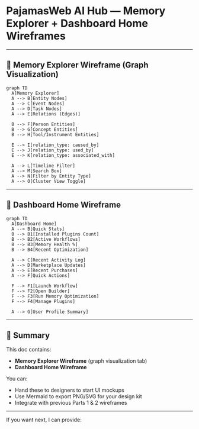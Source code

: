 # PajamasWeb AI Hub — Memory Explorer + Dashboard Home Wireframes

---

## 🧰 Memory Explorer Wireframe (Graph Visualization)

```mermaid
graph TD
  A[Memory Explorer]
  A --> B[Entity Nodes]
  A --> C[Event Nodes]
  A --> D[Task Nodes]
  A --> E[Relations (Edges)]

  B --> F[Person Entities]
  B --> G[Concept Entities]
  B --> H[Tool/Instrument Entities]

  E --> I[relation_type: caused_by]
  E --> J[relation_type: used_by]
  E --> K[relation_type: associated_with]

  A --> L[Timeline Filter]
  A --> M[Search Box]
  A --> N[Filter by Entity Type]
  A --> O[Cluster View Toggle]
```

---

## 📅 Dashboard Home Wireframe

```mermaid
graph TD
  A[Dashboard Home]
  A --> B[Quick Stats]
  B --> B1[Installed Plugins Count]
  B --> B2[Active Workflows]
  B --> B3[Memory Health %]
  B --> B4[Recent Optimization]

  A --> C[Recent Activity Log]
  A --> D[Marketplace Updates]
  A --> E[Recent Purchases]
  A --> F[Quick Actions]

  F --> F1[Launch Workflow]
  F --> F2[Open Builder]
  F --> F3[Run Memory Optimization]
  F --> F4[Manage Plugins]

  A --> G[User Profile Summary]
```

---

## 🌟 Summary

This doc contains:

- **Memory Explorer Wireframe** (graph visualization tab)
- **Dashboard Home Wireframe**

You can:

- Hand these to designers to start UI mockups
- Use Mermaid to export PNG/SVG for your design kit
- Integrate with previous Parts 1 & 2 wireframes

---

If you want next, I can provide:
